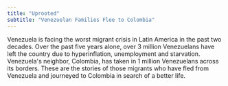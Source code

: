 ```yaml
---
title: "Uprooted"
subtitle: "Venezuelan Families Flee to Colombia"
---
```


Venezuela is facing the worst migrant crisis in Latin America in the past two decades. Over the past five years alone, over 3 million Venezuelans have left the country due to hyperinflation, unemployment and starvation. Venezuela's neighbor, Colombia, has taken in 1 million Venezuelans across its borders. These are the stories of those migrants who have fled from Venezuela and journeyed to Colombia in search of a better life.  